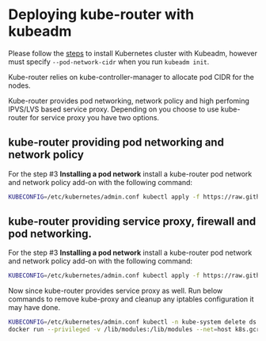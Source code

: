 # Deploying kube-router with kubeadm

Please follow the [steps](https://kubernetes.io/docs/setup/independent/create-cluster-kubeadm/) to install Kubernetes cluster with Kubeadm, however must specify `--pod-network-cidr` when you run `kubeadm init`.

Kube-router relies on kube-controller-manager to allocate pod CIDR for the nodes.

Kube-router provides pod networking, network policy and high perfoming IPVS/LVS based service proxy. Depending on you choose to use kube-router for service proxy you have two options.

## kube-router providing pod networking and network policy

For the step #3 **Installing a pod network** install a kube-router pod network and network policy add-on with the following command:

```sh
KUBECONFIG=/etc/kubernetes/admin.conf kubectl apply -f https://raw.githubusercontent.com/cloudnativelabs/kube-router/master/daemonset/kubeadm-kuberouter.yaml
```

## kube-router providing service proxy, firewall and pod networking.

For the step #3 **Installing a pod network** install a kube-router pod network and network policy add-on with the following command:

```sh
KUBECONFIG=/etc/kubernetes/admin.conf kubectl apply -f https://raw.githubusercontent.com/cloudnativelabs/kube-router/master/daemonset/kubeadm-kuberouter-all-features.yaml
```

Now since kube-router provides service proxy as well. Run below commands to remove kube-proxy and cleanup any iptables configuration it may have done.

```sh
KUBECONFIG=/etc/kubernetes/admin.conf kubectl -n kube-system delete ds kube-proxy
docker run --privileged -v /lib/modules:/lib/modules --net=host k8s.gcr.io/kube-proxy-amd64:v1.15.1 kube-proxy --cleanup
```


